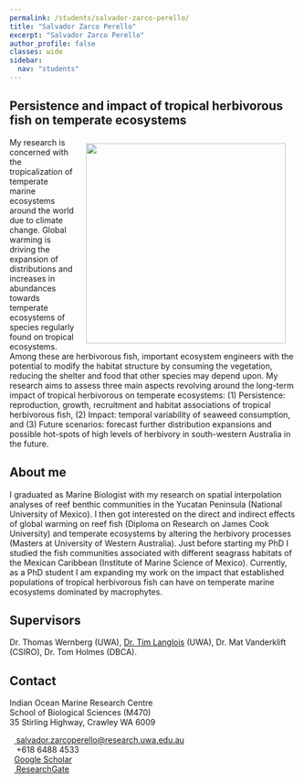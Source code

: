 ```yaml
---
permalink: /students/salvador-zarco-perello/
title: "Salvador Zarco Perello"
excerpt: "Salvador Zarco Perello"
author_profile: false
classes: wide
sidebar:
  nav: "students"
---
```

<link rel="stylesheet" href="/_sass/academicons.css"/>

## Persistence and impact of tropical herbivorous fish on temperate ecosystems
<img class="philprofile" src='https://github.com/UWAMEGFisheries/UWAMEGFisheries.github.io/blob/master/images/Salvador_WS.jpg?raw=true' align='right' width="350" hspace="20" vspace="10">
My research is concerned with the tropicalization of temperate marine ecosystems around the world due to climate change. Global warming is driving the expansion of distributions and increases in abundances towards temperate ecosystems of species regularly found on tropical ecosystems. Among these are herbivorous fish, important ecosystem engineers with the potential to modify the habitat structure by consuming the vegetation, reducing the shelter and food that other species may depend upon. My research aims to assess three main aspects revolving around the long-term impact of tropical herbivorous on temperate ecosystems: (1) Persistence: reproduction, growth, recruitment and habitat associations of tropical herbivorous fish, (2) Impact: temporal variability of seaweed consumption, and (3) Future scenarios: forecast further distribution expansions and possible hot-spots of high levels of herbivory in south-western Australia in the future. 

## About me
I graduated as Marine Biologist with my research on spatial interpolation analyses of reef benthic communities in the Yucatan Peninsula (National University of Mexico). I then got interested on the direct and indirect effects of global warming on reef fish (Diploma on Research on James Cook University) and temperate ecosystems by altering the herbivory processes (Masters at University of Western Australia). Just before starting my PhD I studied the fish communities associated with different seagrass habitats of the Mexican Caribbean (Institute of Marine Science of Mexico). Currently, as a PhD student I am expanding my work on the impact that established populations of tropical herbivorous fish can have on temperate marine ecosystems dominated by macrophytes.

## Supervisors
Dr. Thomas Wernberg (UWA), [Dr. Tim Langlois](https://uwamegfisheries.github.io/academics/tim-langlois/ "Tim Langlois") (UWA), Dr. Mat Vanderklift (CSIRO), Dr. Tom Holmes (DBCA). 

## Contact
<p class="address"><i class="far fa-building"></i> Indian Ocean Marine Research Centre <br>
School of Biological Sciences (M470)<br>
35 Stirling Highway, Crawley WA 6009</p>

<p class="phoneemail"><i class="far fa-envelope-open"></i>&nbsp;&nbsp;<a href="mailto:salvador.zarcoperello@research.uwa.edu.au"> salvador.zarcoperello@research.uwa.edu.au</a><br>
<i class="fas fa-phone"></i>&nbsp;&nbsp; +618 6488 4533<br>
<i class="fas fa-graduation-cap"></i>&nbsp;&nbsp;<a href="http://tiny.cc/ZPScholar ">Google Scholar</a><br>
<i class="fab fa-researchgate"></i>&nbsp;&nbsp;<a href="http://tinyurl.com/ZPSResearch "> ResearchGate</a><br>

